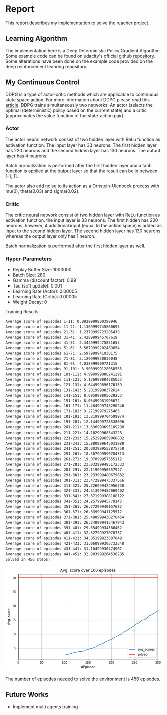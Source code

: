 # Report

This report describes my implementation to solve the reacher project.

## Learning Algorithm

The implementation here is a Deep Deterministic Policy Gradient Algorithm. Some example code can be found on udacity's official github [repository](https://github.com/udacity/deep-reinforcement-learning/tree/master/ddpg-bipedal). Some alterations have been done on the example code provided on the deep reinforcement leanring repository.

## My Continuous Control

DDPG is a type of actor-critic methods which are applicable to continuous state space action. For more information about DDPG please read this [article](https://arxiv.org/pdf/1509.02971.pdf). DDPG trains simultaneously two networks: An actor (selects the optimal (deterministic) policy based on the current state) and a critic (approximates the value function of the state-action pair).

### Actor

The actor neural network consist of two hidden layer with ReLu function as activation function. The input layer has 33 neurons. The first hidden layer has 220 neurons and the second hidden layer has 130 neurons. The output layer has 4 neurons.

Batch normalization is performed after the first hidden layer and a tanh function is applied at the output layer so that the result can be in between [-1, 1].

The actor also add noise to its action as a Ornstein-Ulenbeck process with mu(0), theta(0.03) and sigma(0.02). 

### Critic

The critic neural network consist of two hidden layer with ReLu function as activation function. the input layer is 33 neurons. The first hidden has 220 neurons, however, 4 additional input (equal to the action space) is added as input to the second hidden layer. The second hidden layer has 130 neurons whereas the output layer only has 1 neuron.

Batch normalization is performed after the first hidden layer as well.

### Hyper-Parameters

- Replay Buffer Size: 1000000
- Batch Size: 280
- Gamma (discount factor): 0.99
- Tau (soft update): 0.001
- Learning Rate (Actor): 0.00005
- Learning Rate (Critic): 0.00005
- Weight Decay: 0

Training Results:
```bash
Average score of episodes 1-11: 0.8929999800398946
Average score of episodes 11-21: 1.1369999745860695
Average score of episodes 21-31: 1.2379999723285438
Average score of episodes 31-41: 2.428999945707619
Average score of episodes 41-51: 2.3449999475851655
Average score of episodes 51-61: 3.5679999202489854
Average score of episodes 61-71: 2.597999941930175
Average score of episodes 71-81: 3.129999930039048
Average score of episodes 81-91: 4.038999909721315
Average score of episodes 91-101: 3.9009999128058555
Average score of episodes 101-111: 4.999999888241291
Average score of episodes 111-121: 5.176999884285033
Average score of episodes 121-131: 4.644999896176159
Average score of episodes 131-141: 5.20199988372624
Average score of episodes 141-151: 8.695999805629253
Average score of episodes 151-161: 8.05499981995672
Average score of episodes 161-171: 11.484999743290246
Average score of episodes 171-181: 9.27199979275465
Average score of episodes 181-191: 13.219999704509974
Average score of episodes 191-201: 12.144999728538096
Average score of episodes 201-211: 13.636999695189298
Average score of episodes 211-221: 14.16299968343228
Average score of episodes 221-231: 15.252999659068882
Average score of episodes 231-241: 15.880999645031988
Average score of episodes 241-251: 20.003999552875758
Average score of episodes 251-261: 18.307999590784313
Average score of episodes 261-271: 19.07899957355112
Average score of episodes 271-281: 23.032999485172333
Average score of episodes 281-291: 22.11999950557947
Average score of episodes 291-301: 23.233999480679632
Average score of episodes 301-311: 23.472999475337566
Average score of episodes 311-321: 25.726999424956738
Average score of episodes 321-331: 24.513999452069402
Average score of episodes 331-341: 27.371999388188122
Average score of episodes 341-351: 24.25799945779145
Average score of episodes 351-361: 26.77299940157682
Average score of episodes 361-371: 26.33999941125512
Average score of episodes 371-381: 25.488999430276454
Average score of episodes 381-391: 26.240999413467943
Average score of episodes 391-401: 29.35499934386462
Average score of episodes 401-411: 32.62799927070737
Average score of episodes 411-421: 34.05199923887849
Average score of episodes 421-431: 31.060999305732548
Average score of episodes 431-441: 31.10499930474907
Average score of episodes 441-451: 32.903999264538285
Solved in 456 steps!
```

![image](/data/images/average_score.png)

The number of episodes needed to solve the environment is 456 episodes.

## Future Works

- Implement multi agents training